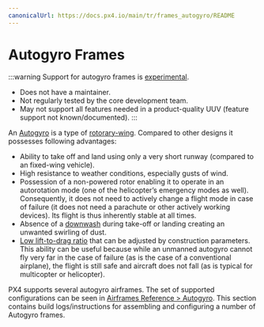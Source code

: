 ```yaml
---
canonicalUrl: https://docs.px4.io/main/tr/frames_autogyro/README
---
```


# Autogyro Frames

:::warning
Support for autogyro frames is [experimental](../airframes/README.md#experimental-vehicles).

- Does not have a maintainer.
- Not regularly tested by the core development team.
- May not support all features needed in a product-quality UUV (feature support not known/documented). :::

An [Autogyro](https://en.wikipedia.org/wiki/Autogyro) is a type of [rotorary-wing](https://en.wikipedia.org/wiki/Rotorcraft). Compared to other designs it possesses following advantages:

- Ability to take off and land using only a very short runway (compared to an fixed-wing vehicle).
- High resistance to weather conditions, especially gusts of wind.
- Possession of a non-powered rotor enabling it to operate in an autorotation mode (one of the helicopter’s emergency modes as well). Consequently, it does not need to actively change a flight mode in case of failure (it does not need a parachute or other actively working devices). Its flight is thus inherently stable at all times.
- Absence of a [downwash](https://en.wikipedia.org/wiki/Downwash) during take-off or landing creating an unwanted swirling of dust.
- [Low lift-to-drag ratio](https://en.wikipedia.org/wiki/Lift-to-drag_ratio) that can be adjusted by construction parameters. This ability can be useful because while an unmanned autogyro cannot fly very far in the case of failure (as is the case of a conventional airplane), the flight is still safe and aircraft does not fall (as is typical for multicopter or helicopter).

PX4 supports several autogyro airframes. The set of supported configurations can be seen in [Airframes Reference > Autogyro](../airframes/airframe_reference.md#autogyro). This section contains build logs/instructions for assembling and configuring a number of Autogyro frames.
